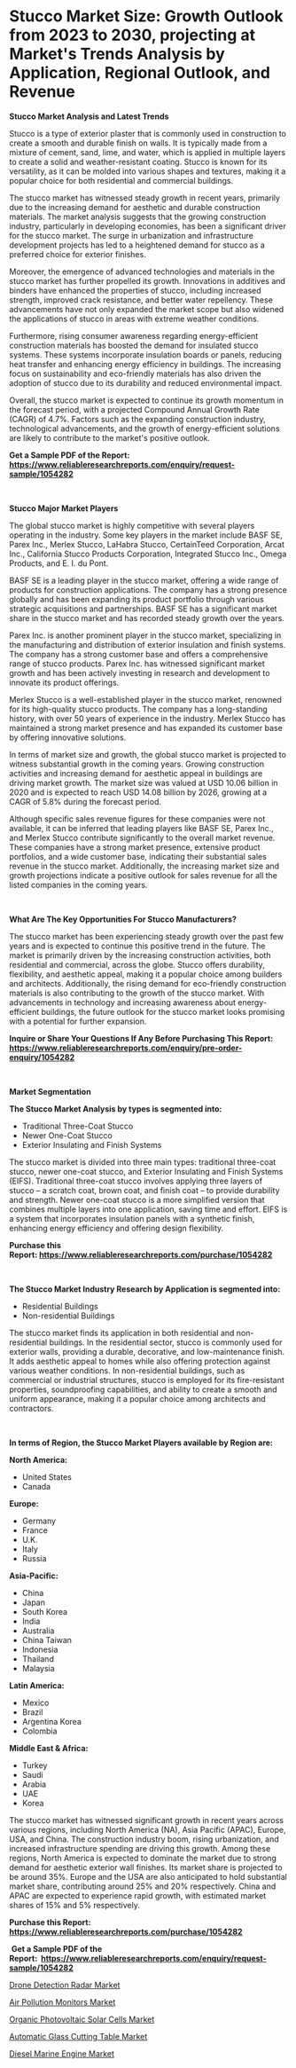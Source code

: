 <p><h1>Stucco Market Size: Growth Outlook from 2023 to 2030, projecting at Market's Trends Analysis by Application, Regional Outlook, and Revenue</h1></p><p><strong>Stucco Market Analysis and Latest Trends</strong></p>
<p><p>Stucco is a type of exterior plaster that is commonly used in construction to create a smooth and durable finish on walls. It is typically made from a mixture of cement, sand, lime, and water, which is applied in multiple layers to create a solid and weather-resistant coating. Stucco is known for its versatility, as it can be molded into various shapes and textures, making it a popular choice for both residential and commercial buildings.</p><p>The stucco market has witnessed steady growth in recent years, primarily due to the increasing demand for aesthetic and durable construction materials. The market analysis suggests that the growing construction industry, particularly in developing economies, has been a significant driver for the stucco market. The surge in urbanization and infrastructure development projects has led to a heightened demand for stucco as a preferred choice for exterior finishes.</p><p>Moreover, the emergence of advanced technologies and materials in the stucco market has further propelled its growth. Innovations in additives and binders have enhanced the properties of stucco, including increased strength, improved crack resistance, and better water repellency. These advancements have not only expanded the market scope but also widened the applications of stucco in areas with extreme weather conditions.</p><p>Furthermore, rising consumer awareness regarding energy-efficient construction materials has boosted the demand for insulated stucco systems. These systems incorporate insulation boards or panels, reducing heat transfer and enhancing energy efficiency in buildings. The increasing focus on sustainability and eco-friendly materials has also driven the adoption of stucco due to its durability and reduced environmental impact.</p><p>Overall, the stucco market is expected to continue its growth momentum in the forecast period, with a projected Compound Annual Growth Rate (CAGR) of 4.7%. Factors such as the expanding construction industry, technological advancements, and the growth of energy-efficient solutions are likely to contribute to the market's positive outlook.</p></p>
<p><strong>Get a Sample PDF of the Report:&nbsp; <a href="https://www.reliableresearchreports.com/enquiry/request-sample/1054282">https://www.reliableresearchreports.com/enquiry/request-sample/1054282</a></strong></p>
<p>&nbsp;</p>
<p><strong>Stucco Major Market Players</strong></p>
<p><p>The global stucco market is highly competitive with several players operating in the industry. Some key players in the market include BASF SE, Parex Inc., Merlex Stucco, LaHabra Stucco, CertainTeed Corporation, Arcat Inc., California Stucco Products Corporation, Integrated Stucco Inc., Omega Products, and E. I. du Pont.</p><p>BASF SE is a leading player in the stucco market, offering a wide range of products for construction applications. The company has a strong presence globally and has been expanding its product portfolio through various strategic acquisitions and partnerships. BASF SE has a significant market share in the stucco market and has recorded steady growth over the years.</p><p>Parex Inc. is another prominent player in the stucco market, specializing in the manufacturing and distribution of exterior insulation and finish systems. The company has a strong customer base and offers a comprehensive range of stucco products. Parex Inc. has witnessed significant market growth and has been actively investing in research and development to innovate its product offerings.</p><p>Merlex Stucco is a well-established player in the stucco market, renowned for its high-quality stucco products. The company has a long-standing history, with over 50 years of experience in the industry. Merlex Stucco has maintained a strong market presence and has expanded its customer base by offering innovative solutions.</p><p>In terms of market size and growth, the global stucco market is projected to witness substantial growth in the coming years. Growing construction activities and increasing demand for aesthetic appeal in buildings are driving market growth. The market size was valued at USD 10.06 billion in 2020 and is expected to reach USD 14.08 billion by 2026, growing at a CAGR of 5.8% during the forecast period.</p><p>Although specific sales revenue figures for these companies were not available, it can be inferred that leading players like BASF SE, Parex Inc., and Merlex Stucco contribute significantly to the overall market revenue. These companies have a strong market presence, extensive product portfolios, and a wide customer base, indicating their substantial sales revenue in the stucco market. Additionally, the increasing market size and growth projections indicate a positive outlook for sales revenue for all the listed companies in the coming years.</p></p>
<p>&nbsp;</p>
<p><strong>What Are The Key Opportunities For Stucco Manufacturers?</strong></p>
<p><p>The stucco market has been experiencing steady growth over the past few years and is expected to continue this positive trend in the future. The market is primarily driven by the increasing construction activities, both residential and commercial, across the globe. Stucco offers durability, flexibility, and aesthetic appeal, making it a popular choice among builders and architects. Additionally, the rising demand for eco-friendly construction materials is also contributing to the growth of the stucco market. With advancements in technology and increasing awareness about energy-efficient buildings, the future outlook for the stucco market looks promising with a potential for further expansion.</p></p>
<p><strong>Inquire or Share Your Questions If Any Before Purchasing This Report: <a href="https://www.reliableresearchreports.com/enquiry/pre-order-enquiry/1054282">https://www.reliableresearchreports.com/enquiry/pre-order-enquiry/1054282</a></strong></p>
<p>&nbsp;</p>
<p><strong>Market Segmentation</strong></p>
<p><strong>The Stucco Market Analysis by types is segmented into:</strong></p>
<p><ul><li>Traditional Three-Coat Stucco</li><li>Newer One-Coat Stucco</li><li>Exterior Insulating and Finish Systems</li></ul></p>
<p><p>The stucco market is divided into three main types: traditional three-coat stucco, newer one-coat stucco, and Exterior Insulating and Finish Systems (EIFS). Traditional three-coat stucco involves applying three layers of stucco – a scratch coat, brown coat, and finish coat – to provide durability and strength. Newer one-coat stucco is a more simplified version that combines multiple layers into one application, saving time and effort. EIFS is a system that incorporates insulation panels with a synthetic finish, enhancing energy efficiency and offering design flexibility.</p></p>
<p><strong>Purchase this Report:&nbsp;<a href="https://www.reliableresearchreports.com/purchase/1054282">https://www.reliableresearchreports.com/purchase/1054282</a></strong></p>
<p>&nbsp;</p>
<p><strong>The Stucco Market Industry Research by Application is segmented into:</strong></p>
<p><ul><li>Residential Buildings</li><li>Non-residential Buildings</li></ul></p>
<p><p>The stucco market finds its application in both residential and non-residential buildings. In the residential sector, stucco is commonly used for exterior walls, providing a durable, decorative, and low-maintenance finish. It adds aesthetic appeal to homes while also offering protection against various weather conditions. In non-residential buildings, such as commercial or industrial structures, stucco is employed for its fire-resistant properties, soundproofing capabilities, and ability to create a smooth and uniform appearance, making it a popular choice among architects and contractors.</p></p>
<p>&nbsp;</p>
<p><strong>In terms of Region, the Stucco Market Players available by Region are:</strong></p>
<p>
    <p> <strong> North America: </strong>
        <ul>
            <li>United States</li>
            <li>Canada</li>
        </ul>
        </p> 
    <p> <strong> Europe: </strong>
        <ul>
            <li>Germany</li>
            <li>France</li>
            <li>U.K.</li>
            <li>Italy</li>
            <li>Russia</li>
        </ul>
        </p> 
    <p> <strong> Asia-Pacific: </strong>
        <ul>
            <li>China</li>
            <li>Japan</li>
            <li>South Korea</li>
            <li>India</li>
            <li>Australia</li>
            <li>China Taiwan</li>
            <li>Indonesia</li>
            <li>Thailand</li>
            <li>Malaysia</li>
        </ul>
        </p> 
    <p> <strong> Latin America: </strong>
        <ul>
            <li>Mexico</li>
            <li>Brazil</li>
            <li>Argentina Korea</li>
            <li>Colombia</li>
        </ul>
        </p> 
    <p> <strong> Middle East & Africa: </strong>
        <ul>
            <li>Turkey</li>
            <li>Saudi</li>
            <li>Arabia</li>
            <li>UAE</li>
            <li>Korea</li>
        </ul>
    </p>
    </p>
<p><p>The stucco market has witnessed significant growth in recent years across various regions, including North America (NA), Asia Pacific (APAC), Europe, USA, and China. The construction industry boom, rising urbanization, and increased infrastructure spending are driving this growth. Among these regions, North America is expected to dominate the market due to strong demand for aesthetic exterior wall finishes. Its market share is projected to be around 35%. Europe and the USA are also anticipated to hold substantial market share, contributing around 25% and 20% respectively. China and APAC are expected to experience rapid growth, with estimated market shares of 15% and 5% respectively.</p></p>
<p><strong>Purchase this Report: <a href="https://www.reliableresearchreports.com/purchase/1054282">https://www.reliableresearchreports.com/purchase/1054282</a></strong></p>
<p>&nbsp;<strong>Get a Sample PDF of the Report:&nbsp;&nbsp;<a href="https://www.reliableresearchreports.com/enquiry/request-sample/1054282">https://www.reliableresearchreports.com/enquiry/request-sample/1054282</a></strong></p>
<p><strong></strong></p>
<p><p><a href="https://medium.com/@deirdreclark76/drone-detection-radar-market-size-reveals-the-best-marketing-channels-in-global-industry-6cca0ff626f1">Drone Detection Radar Market</a></p><p><a href="https://medium.com/@deirdredavies67/air-pollution-monitors-market-insights-into-market-cagr-market-trends-and-growth-strategies-c61493eae3c8">Air Pollution Monitors Market</a></p><p><a href="https://medium.com/@jasonmartin866/organic-photovoltaic-solar-cells-market-trends-forecast-and-competitive-analysis-to-2030-b086cd1f8dbe">Organic Photovoltaic Solar Cells Market</a></p><p><a href="https://medium.com/@gabriellemcgrath66/automatic-glass-cutting-table-market-furnishes-information-on-market-share-market-trends-and-f0dbb5dc99dd">Automatic Glass Cutting Table Market</a></p><p><a href="https://medium.com/@avaalsop666/decoding-diesel-marine-engine-market-metrics-market-share-trends-and-growth-patterns-4baa7c6a253b">Diesel Marine Engine Market</a></p></p>